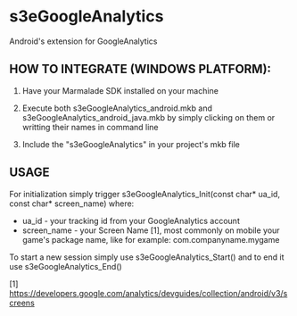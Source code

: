 s3eGoogleAnalytics
==================

Android's extension for GoogleAnalytics

HOW TO INTEGRATE (WINDOWS PLATFORM):
------------------------------------

1) Have your Marmalade SDK installed on your machine

2) Execute both s3eGoogleAnalytics_android.mkb and s3eGoogleAnalytics_android_java.mkb by simply clicking on them or writting their names in command line

3) Include the "s3eGoogleAnalytics" in your project's mkb file

USAGE
-----

For initialization simply trigger s3eGoogleAnalytics_Init(const char* ua_id, const char* screen_name) where:
- ua_id - your tracking id from your GoogleAnalytics account
- screen_name - your Screen Name [1], most commonly on mobile your game's package name, like for example:  com.companyname.mygame

To start a new session simply use s3eGoogleAnalytics_Start() and to end it use s3eGoogleAnalytics_End()

[1] https://developers.google.com/analytics/devguides/collection/android/v3/screens
